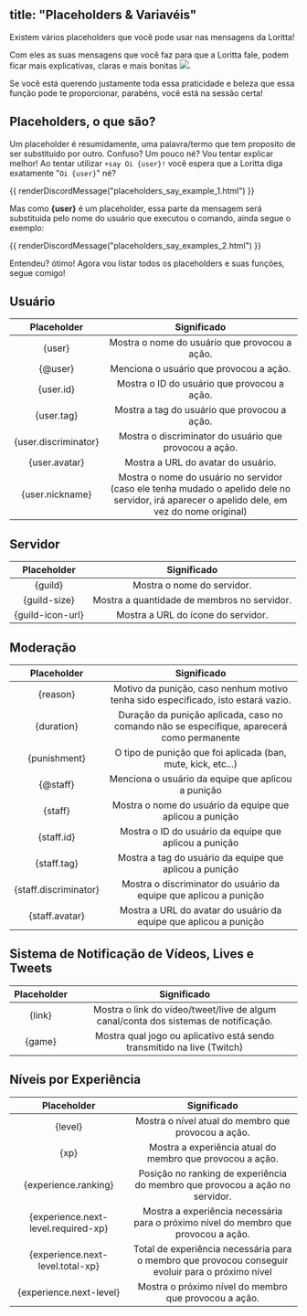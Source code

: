 title: "Placeholders & Variavéis"
---

Existem vários placeholders que você pode usar nas mensagens da Loritta!

Com eles as suas mensagens que você faz para que a Loritta fale, podem ficar mais explicativas, claras e mais bonitas <img src="https://cdn.discordapp.com/emojis/626942886432473098.png?v=1" class="inline-emoji">.

Se você está querendo justamente toda essa praticidade e beleza que essa função pode te proporcionar, parabéns, você está na sessão certa!

## Placeholders, o que são?

Um placeholder é resumidamente, uma palavra/termo que tem proposito de ser substituído por outro. Confuso? Um pouco né? Vou tentar explicar melhor! Ao tentar utilizar `+say Oi {user}!` você espera que a Loritta diga exatamente "`Oi {user}`" né?

{{ renderDiscordMessage("placeholders_say_example_1.html") }}

Mas como **{user}** é um placeholder, essa parte da mensagem será substituida pelo nome do usuário que executou o comando, ainda segue o exemplo:

{{ renderDiscordMessage("placeholders_say_examples_2.html") }}

Entendeu? ótimo! Agora vou listar todos os placeholders e suas funções, segue comigo!

## Usuário

|      Placeholder     |                                                                  Significado                                                                  |
|:--------------------:|:---------------------------------------------------------------------------------------------------------------------------------------------:|
|        {user}        |                                                 Mostra o nome do usuário que provocou a ação.                                                 |
|        {@user}       |                                                    Menciona o usuário que provocou a ação.                                                    |
|       {user.id}      |                                                  Mostra o ID do usuário que provocou a ação.                                                  |
|      {user.tag}      |                                                  Mostra a tag do usuário que provocou a ação.                                                 |
| {user.discriminator} |                                             Mostra o discriminator do usuário que provocou a ação.                                            |
|     {user.avatar}    |                                                       Mostra a URL do avatar do usuário.                                                      |
|    {user.nickname}   | Mostra o nome do usuário no servidor (caso ele tenha mudado o apelido dele no servidor, irá aparecer o apelido dele, em vez do nome original) |

## Servidor

|    Placeholder   |                 Significado                 |
|:----------------:|:-------------------------------------------:|
|      {guild}     |          Mostra o nome do servidor.         |
|   {guild-size}   | Mostra a quantidade de membros no servidor. |
| {guild-icon-url} |      Mostra a URL do ícone do servidor.     |

## Moderação

|      Placeholder      |                                         Significado                                        |
|:---------------------:|:------------------------------------------------------------------------------------------:|
|        {reason}       |      Motivo da punição, caso nenhum motivo tenha sido especificado, isto estará vazio.     |
|       {duration}      | Duração da punição aplicada, caso no comando não se especifique, aparecerá como permanente |
|      {punishment}     |                O tipo de punição que foi aplicada (ban, mute, kick, etc...)                |
|        {@staff}       |                     Menciona o usuário da equipe que aplicou a punição                     |
|        {staff}        |                  Mostra o nome do usuário da equipe que aplicou a punição                  |
|       {staff.id}      |                   Mostra o ID do usuário da equipe que aplicou a punição                   |
|      {staff.tag}      |                   Mostra a tag do usuário da equipe que aplicou a punição                  |
| {staff.discriminator} |              Mostra o discriminator do usuário da equipe que aplicou a punição             |
|     {staff.avatar}    |              Mostra a URL do avatar do usuário da equipe que aplicou a punição             |

## Sistema de Notificação de Vídeos, Lives e Tweets

| Placeholder |                                     Significado                                     |
|:-----------:|:-----------------------------------------------------------------------------------:|
|    {link}   | Mostra o link do vídeo/tweet/live de algum canal/conta dos sistemas de notificação. |
|    {game}   |        Mostra qual jogo ou aplicativo está sendo transmitido na live (Twitch)       |

## Níveis por Experiência

|             Placeholder             |                                            Significado                                            |
|:-----------------------------------:|:-------------------------------------------------------------------------------------------------:|
|               {level}               |                        Mostra o nível atual do membro que provocou a ação.                        |
|                 {xp}                |                     Mostra a experiência atual do membro que provocou a ação.                     |
|         {experience.ranking}        |            Posição no ranking de experiência do membro que provocou a ação no servidor.           |
| {experience.next-level.required-xp} |        Mostra a experiência necessária para o próximo nível do membro que provocou a ação.        |
|   {experience.next-level.total-xp}  | Total de experiência necessária para o membro que provocou conseguir evoluir para o próximo nível |
|       {experience.next-level}       |                       Mostra o próximo nível do membro que provocou a ação.                       |
